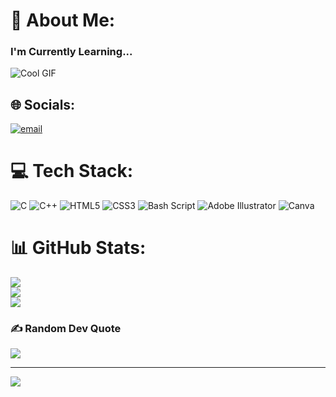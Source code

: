 # 💫 About Me:
<h3>I'm Currently Learning...</h3>

![Cool GIF](https://media1.giphy.com/media/v1.Y2lkPTc5MGI3NjExOXZnaGVrZGU0eXp4OWhjNG02dG9nZjNuNjMwa29ybmZoOTF5dWhlbCZlcD12MV9pbnRlcm5hbF9naWZfYnlfaWQmY3Q9Zw/lgTpcy4dkdUc0/giphy.gif)

## 🌐 Socials:
[![email](https://img.shields.io/badge/Email-D14836?logo=gmail&logoColor=white)](mailto:abdellahmarof@gmail.com) 

# 💻 Tech Stack:
![C](https://img.shields.io/badge/c-%2300599C.svg?style=for-the-badge&logo=c&logoColor=white) ![C++](https://img.shields.io/badge/c++-%2300599C.svg?style=for-the-badge&logo=c%2B%2B&logoColor=white) ![HTML5](https://img.shields.io/badge/html5-%23E34F26.svg?style=for-the-badge&logo=html5&logoColor=white) ![CSS3](https://img.shields.io/badge/css3-%231572B6.svg?style=for-the-badge&logo=css3&logoColor=white) ![Bash Script](https://img.shields.io/badge/bash_script-%23121011.svg?style=for-the-badge&logo=gnu-bash&logoColor=white) ![Adobe Illustrator](https://img.shields.io/badge/adobe%20illustrator-%23FF9A00.svg?style=for-the-badge&logo=adobe%20illustrator&logoColor=white) ![Canva](https://img.shields.io/badge/Canva-%2300C4CC.svg?style=for-the-badge&logo=Canva&logoColor=white)
# 📊 GitHub Stats:
![](https://github-readme-stats.vercel.app/api?username=Hntprl&theme=dark&hide_border=false&include_all_commits=false&count_private=false)<br/>
![](https://github-readme-streak-stats.herokuapp.com/?user=Hntprl&theme=dark&hide_border=false)<br/>
![](https://github-readme-stats.vercel.app/api/top-langs/?username=Hntprl&theme=dark&hide_border=false&include_all_commits=false&count_private=false&layout=compact)

### ✍️ Random Dev Quote
![](https://quotes-github-readme.vercel.app/api?type=horizontal&theme=radical)

---
[![](https://visitcount.itsvg.in/api?id=Hntprl&icon=0&color=0)](https://visitcount.itsvg.in)

<!-- Proudly created with GPRM ( https://gprm.itsvg.in ) -->
